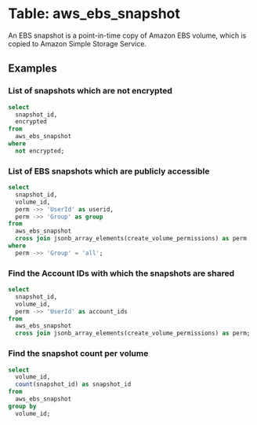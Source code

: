 # Table: aws_ebs_snapshot

An EBS snapshot is a point-in-time copy of Amazon EBS volume, which is copied to Amazon Simple Storage Service.

## Examples

### List of snapshots which are not encrypted

```sql
select
  snapshot_id,
  encrypted
from
  aws_ebs_snapshot
where
  not encrypted;
```


### List of EBS snapshots which are publicly accessible

```sql
select
  snapshot_id,
  volume_id,
  perm ->> 'UserId' as userid,
  perm ->> 'Group' as group
from
  aws_ebs_snapshot
  cross join jsonb_array_elements(create_volume_permissions) as perm
where
  perm ->> 'Group' = 'all';
```


### Find the Account IDs with which the snapshots are shared

```sql
select
  snapshot_id,
  volume_id,
  perm ->> 'UserId' as account_ids
from
  aws_ebs_snapshot
  cross join jsonb_array_elements(create_volume_permissions) as perm;
```


### Find the snapshot count per volume

```sql
select
  volume_id,
  count(snapshot_id) as snapshot_id
from
  aws_ebs_snapshot
group by
  volume_id;
```